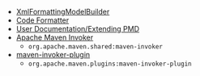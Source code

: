 
- [XmlFormattingModelBuilder](https://github.com/JetBrains/intellij-community/blob/211.1777/xml/impl/src/com/intellij/lang/xml/XmlFormattingModelBuilder.java)
- [Code Formatter](https://jetbrains.org/intellij/sdk/docs/reference_guide/custom_language_support/code_formatting.html)
- [User Documentation/Extending PMD](https://pmd.github.io/latest/pmd_userdocs_extending_writing_rules_intro.html#discovering-the-ast)
- [Apache Maven Invoker](https://maven.apache.org/shared/maven-invoker/index.html)
  - `org.apache.maven.shared:maven-invoker`
- [maven-invoker-plugin](https://maven.apache.org/plugins/maven-invoker-plugin/)
  - `org.apache.maven.plugins:maven-invoker-plugin`